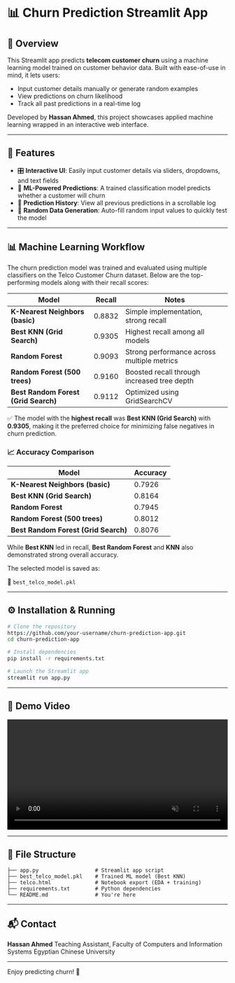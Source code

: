 # 📊 Churn Prediction Streamlit App

## 🐧 Overview

This Streamlit app predicts **telecom customer churn** using a machine learning model trained on customer behavior data. Built with ease-of-use in mind, it lets users:

* Input customer details manually or generate random examples
* View predictions on churn likelihood
* Track all past predictions in a real-time log

Developed by **Hassan Ahmed**, this project showcases applied machine learning wrapped in an interactive web interface.

---

## 🚀 Features

* 🎛️ **Interactive UI**: Easily input customer details via sliders, dropdowns, and text fields
* 🧠 **ML-Powered Predictions**: A trained classification model predicts whether a customer will churn
* 📜 **Prediction History**: View all previous predictions in a scrollable log
* 🧪 **Random Data Generation**: Auto-fill random input values to quickly test the model

---

## 📊 Machine Learning Workflow

The churn prediction model was trained and evaluated using multiple classifiers on the Telco Customer Churn dataset. Below are the top-performing models along with their recall scores:

| Model                                | Recall | Notes                                       |
| ------------------------------------ | ------ | ------------------------------------------- |
| **K-Nearest Neighbors (basic)**      | 0.8832 | Simple implementation, strong recall        |
| **Best KNN (Grid Search)**           | 0.9305 | Highest recall among all models             |
| **Random Forest**                    | 0.9093 | Strong performance across multiple metrics  |
| **Random Forest (500 trees)**        | 0.9160 | Boosted recall through increased tree depth |
| **Best Random Forest (Grid Search)** | 0.9112 | Optimized using GridSearchCV                |

✅ The model with the **highest recall** was **Best KNN (Grid Search)** with **0.9305**, making it the preferred choice for minimizing false negatives in churn prediction.

### 📈 Accuracy Comparison

| Model                                | Accuracy |
| ------------------------------------ | -------- |
| **K-Nearest Neighbors (basic)**      | 0.7926   |
| **Best KNN (Grid Search)**           | 0.8164   |
| **Random Forest**                    | 0.7945   |
| **Random Forest (500 trees)**        | 0.8012   |
| **Best Random Forest (Grid Search)** | 0.8076   |

While **Best KNN** led in recall, **Best Random Forest** and **KNN** also demonstrated strong overall accuracy.

The selected model is saved as:

📁 `best_telco_model.pkl`

---

## ⚙️ Installation & Running

```bash
# Clone the repository
https://github.com/your-username/churn-prediction-app.git
cd churn-prediction-app

# Install dependencies
pip install -r requirements.txt

# Launch the Streamlit app
streamlit run app.py
```

---

## 🎥 Demo Video

<video controls autoplay muted loop width="100%">
  <source src="https://github.com/ItsFoD/churn-prediction-app/blob/main/streamlit-churn-vid.webm" type="video/webm">
</video>

---

## 📁 File Structure

```
├── app.py                  # Streamlit app script
├── best_telco_model.pkl    # Trained ML model (Best KNN)
├── telco.html              # Notebook export (EDA + training)
├── requirements.txt        # Python dependencies
└── README.md               # You're here
```

---


## 📬 Contact

**Hassan Ahmed**
Teaching Assistant, Faculty of Computers and Information Systems
Egyptian Chinese University

---

Enjoy predicting churn! 🐧
